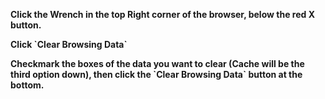 ---
---
**Click the Wrench in the top Right corner of the browser, below the red X button.**

**Click \`Clear Browsing Data\`**

**Checkmark the boxes of the data you want to clear (Cache will be the third option down), then click the \`Clear Browsing Data\` button at the bottom.**